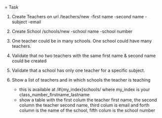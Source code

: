 
= Task
1. Create Teachers on url /teachers/new
	-first name
	-second name
	-subject
	-email

2. Create School /schools/new
	-school name
	-school number

3. One teacher could be in many schools. One school could have many teachers.
4. Validate that no two teachers with the same first name & second name could be created
5. Validate that a school has only one teacher for a specific subject.
6. Show a list of teachers and in which schools the teacher is teaching
	- this is available at /#{my_index}schools/ where my_index is your class_number_firstname_lastname
	- show a table with the first colum the teacher first name, the second column the teacher second name, third colum is email and forth column is the name of the school, fifth colum is the school number

